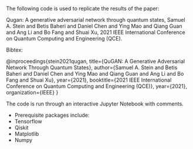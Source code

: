 The following code is used to replicate the results of the paper:

Qugan: A generative adversarial network through quantum states, Samuel A. Stein and Betis Baheri and Daniel Chen and Ying Mao and Qiang Guan and Ang Li and Bo Fang and Shuai Xu, 2021 IEEE International Conference on Quantum Computing and Engineering (QCE).

Bibtex:

@inproceedings{stein2021qugan,
      title={QuGAN: A Generative Adversarial Network Through Quantum States}, 
      author={Samuel A. Stein and Betis Baheri and Daniel Chen and Ying Mao and Qiang Guan and Ang Li and Bo Fang and Shuai Xu},
      year={2021},
      booktitle={2021 IEEE International Conference on Quantum Computing and Engineering (QCE)},
  year={2021},
  organization={IEEE}
}

 
The code is run through an interactive Jupyter Notebook with comments.


- Prerequisite packages include:
- Tensorflow
- Qiskit
- Matplotlib
- Numpy

